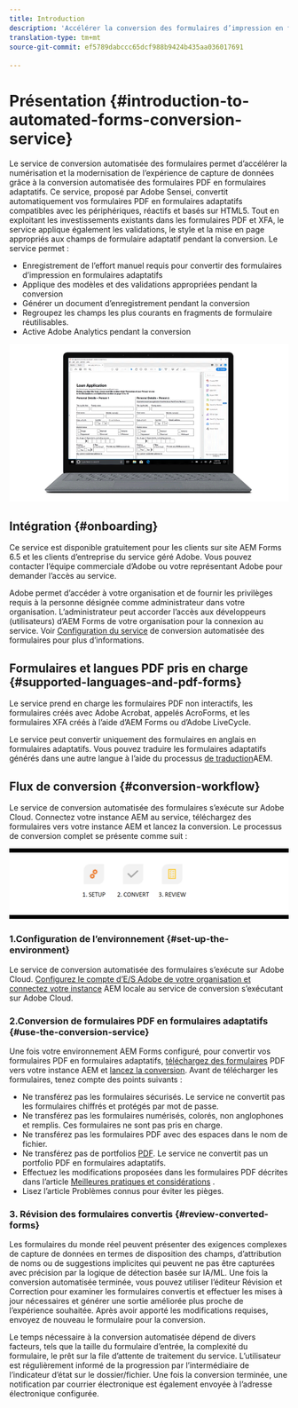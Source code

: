 ```yaml
---
title: Introduction
description: 'Accélérer la conversion des formulaires d’impression en formulaires adaptatifs '
translation-type: tm+mt
source-git-commit: ef5789dabccc65dcf988b9424b435aa036017691

---
```



# Présentation {#introduction-to-automated-forms-conversion-service}

Le service de conversion automatisée des formulaires permet d’accélérer la numérisation et la modernisation de l’expérience de capture de données grâce à la conversion automatisée des formulaires PDF en formulaires adaptatifs. Ce service, proposé par Adobe Sensei, convertit automatiquement vos formulaires PDF en formulaires adaptatifs compatibles avec les périphériques, réactifs et basés sur HTML5. Tout en exploitant les investissements existants dans les formulaires PDF et XFA, le service applique également les validations, le style et la mise en page appropriés aux champs de formulaire adaptatif pendant la conversion. Le service permet :

* Enregistrement de l’effort manuel requis pour convertir des formulaires d’impression en formulaires adaptatifs
* Applique des modèles et des validations appropriées pendant la conversion
* Générer un document d’enregistrement pendant la conversion
* Regroupez les champs les plus courants en fragments de formulaire réutilisables.
* Active Adobe Analytics pendant la conversion

![C&#39;est simple. Vous nous fournissez simplement les formulaires sources et nous laissez tout. Nous vous fournirons de superbes formulaires adaptatifs. Bien sûr, vous bricolerez avec le résultat à votre satisfaction. ](assets/pdf-to-adaptive-form-gitx50.gif)

## Intégration {#onboarding}

Ce service est disponible gratuitement pour les clients sur site AEM Forms 6.5 et les clients d’entreprise du service géré Adobe. Vous pouvez contacter l’équipe commerciale d’Adobe ou votre représentant Adobe pour demander l’accès au service.

Adobe permet d’accéder à votre organisation et de fournir les privilèges requis à la personne désignée comme administrateur dans votre organisation. L’administrateur peut accorder l’accès aux développeurs (utilisateurs) d’AEM Forms de votre organisation pour la connexion au service. Voir [Configuration du service](configure-service.md) de conversion automatisée des formulaires pour plus d’informations.

## Formulaires et langues PDF pris en charge {#supported-languages-and-pdf-forms}

Le service prend en charge les formulaires PDF non interactifs, les formulaires créés avec Adobe Acrobat, appelés AcroForms, et les formulaires XFA créés à l’aide d’AEM Forms ou d’Adobe LiveCycle.

Le service peut convertir uniquement des formulaires en anglais en formulaires adaptatifs. Vous pouvez traduire les formulaires adaptatifs générés dans une autre langue à l’aide du processus [de traduction](https://helpx.adobe.com/experience-manager/6-5/forms/using/using-aem-translation-workflow-to-localize-adaptive-forms.html)AEM.

## Flux de conversion {#conversion-workflow}

Le service de conversion automatisée des formulaires s’exécute sur Adobe Cloud. Connectez votre instance AEM au service, téléchargez des formulaires vers votre instance AEM et lancez la conversion. Le processus de conversion complet se présente comme suit :

![Processus](assets/conversion-workflow.png)

### 1.Configuration de l’environnement {#set-up-the-environment}

Le service de conversion automatisée des formulaires s’exécute sur Adobe Cloud. [Configurez le compte d’E/S Adobe de votre organisation et connectez votre instance](configure-service.md) AEM locale au service de conversion s’exécutant sur Adobe Cloud.

### 2.Conversion de formulaires PDF en formulaires adaptatifs {#use-the-conversion-service}

Une fois votre environnement AEM Forms configuré, pour convertir vos formulaires PDF en formulaires adaptatifs, [téléchargez des formulaires](convert-existing-forms-to-adaptive-forms.md) PDF vers votre instance AEM et [lancez la conversion](convert-existing-forms-to-adaptive-forms.md#run-the-conversion). Avant de télécharger les formulaires, tenez compte des points suivants :

* Ne transférez pas les formulaires sécurisés. Le service ne convertit pas les formulaires chiffrés et protégés par mot de passe.
* Ne transférez pas les formulaires numérisés, colorés, non anglophones et remplis. Ces formulaires ne sont pas pris en charge.
* Ne transférez pas les formulaires PDF avec des espaces dans le nom de fichier.
* Ne transférez pas de portfolios [PDF](https://helpx.adobe.com/acrobat/using/overview-pdf-portfolios.html). Le service ne convertit pas un portfolio PDF en formulaires adaptatifs.
* Effectuez les modifications proposées dans les formulaires PDF décrites dans l’article [Meilleures pratiques et considérations](styles-and-pattern-considerations-and-best-practices.md) .
* Lisez l’article Problèmes [](known-issues.md) connus pour éviter les pièges.

### 3. Révision des formulaires convertis {#review-converted-forms}

Les formulaires du monde réel peuvent présenter des exigences complexes de capture de données en termes de disposition des champs, d’attribution de noms ou de suggestions implicites qui peuvent ne pas être capturées avec précision par la logique de détection basée sur IA/ML. Une fois la conversion automatisée terminée, vous pouvez utiliser l’éditeur [](review-correct-ui-edited.md) Révision et Correction pour examiner les formulaires convertis et effectuer les mises à jour nécessaires et générer une sortie améliorée plus proche de l’expérience souhaitée. Après avoir apporté les modifications requises, envoyez de nouveau le formulaire pour la conversion.

Le temps nécessaire à la conversion automatisée dépend de divers facteurs, tels que la taille du formulaire d’entrée, la complexité du formulaire, le prêt sur la file d’attente de traitement du service. L’utilisateur est régulièrement informé de la progression par l’intermédiaire de l’indicateur d’état sur le dossier/fichier. Une fois la conversion terminée, une notification par courrier électronique est également envoyée à l’adresse électronique configurée.
